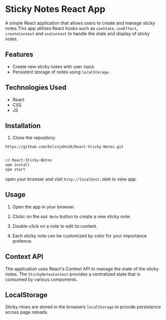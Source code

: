 # Sticky Notes React App

A simple React application that allows users to create and manage sticky notes.This app utilizes React hooks such as `useState`, `useEffect`, `createContext` and `useContext` to handle the state and display of sticky notes.

## Features 

- Create new sticky notes with user input.
- Persistent storage of notes using `localStorage`.

## Technologies Used

- React
- CSS 
- JS

## Installation 

1. Clone the repository: 


```bash 
https://github.com/Oslinjohn20/React-Sticky-Notes.git


cd React-Sticky-Notes
npm install
npm start

``` 

open your browser and visit `http://localhost:3000`  to view app.

## Usage 
1. Open the app in your browser.

2. Clickc on the `Add Note` button to create a new sticky note.

3. Double-click on a note to edit its content.

4. Each sticky note can be customized by color for your importance prefence.


## Context API

The application uses React's Context API to manage the state of the sticky notes. The `StickyNotesContext` provides a centralized state that is consumed by various components.

## LocalStorage

Sticky ntoes are stored in the browsers `localStorage` to provide persistence across page reloads.